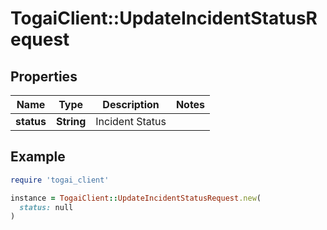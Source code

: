 # TogaiClient::UpdateIncidentStatusRequest

## Properties

| Name | Type | Description | Notes |
| ---- | ---- | ----------- | ----- |
| **status** | **String** | Incident Status |  |

## Example

```ruby
require 'togai_client'

instance = TogaiClient::UpdateIncidentStatusRequest.new(
  status: null
)
```

